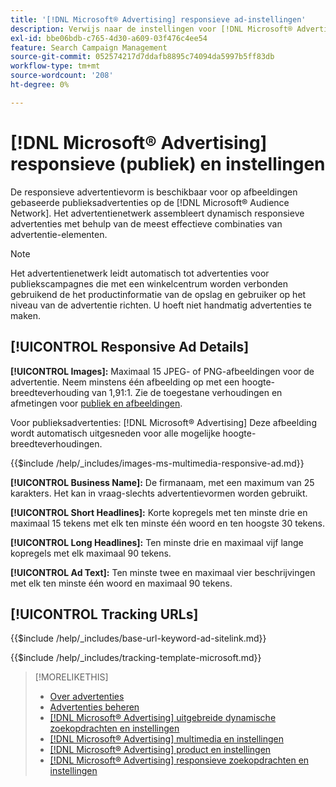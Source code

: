 ```yaml
---
title: '[!DNL Microsoft® Advertising] responsieve ad-instellingen'
description: Verwijs naar de instellingen voor [!DNL Microsoft® Advertising] responsieve advertenties.
exl-id: bbe06bdb-c765-4d30-a609-03f476c4ee54
feature: Search Campaign Management
source-git-commit: 052574217d7ddafb8895c74094da5997b5ff83db
workflow-type: tm+mt
source-wordcount: '208'
ht-degree: 0%

---
```


# [!DNL Microsoft® Advertising] responsieve (publiek) en instellingen

De responsieve advertentievorm is beschikbaar voor op afbeeldingen gebaseerde publieksadvertenties op de [!DNL Microsoft® Audience Network]. Het advertentienetwerk assembleert dynamisch responsieve advertenties met behulp van de meest effectieve combinaties van advertentie-elementen.

>[!NOTE]
>
>Het advertentienetwerk leidt automatisch tot advertenties voor publiekscampagnes die met een winkelcentrum worden verbonden gebruikend de het productinformatie van de opslag en gebruiker op het niveau van de advertentie richten. U hoeft niet handmatig advertenties te maken.

## [!UICONTROL Responsive Ad Details]

**[!UICONTROL Images]:** Maximaal 15 JPEG- of PNG-afbeeldingen voor de advertentie. Neem minstens één afbeelding op met een hoogte-breedteverhouding van 1,91:1. Zie de toegestane verhoudingen en afmetingen voor [publiek en afbeeldingen](https://help.ads.microsoft.com/#apex/ads/en/56912/0).

Voor publieksadvertenties: [!DNL Microsoft® Advertising] Deze afbeelding wordt automatisch uitgesneden voor alle mogelijke hoogte-breedteverhoudingen.

<!-- Instructions -->

{{$include /help/_includes/images-ms-multimedia-responsive-ad.md}}

**[!UICONTROL Business Name]:** De firmanaam, met een maximum van 25 karakters. Het kan in vraag-slechts advertentievormen worden gebruikt.

**[!UICONTROL Short Headlines]:** Korte kopregels met ten minste drie en maximaal 15 tekens met elk ten minste één woord en ten hoogste 30 tekens.

**[!UICONTROL Long Headlines]:** Ten minste drie en maximaal vijf lange kopregels met elk maximaal 90 tekens.

**[!UICONTROL Ad Text]:** Ten minste twee en maximaal vier beschrijvingen met elk ten minste één woord en maximaal 90 tekens.

## [!UICONTROL Tracking URLs]

<!-- **[!UICONTROL Base URl]:** -->

{{$include /help/_includes/base-url-keyword-ad-sitelink.md}}

<!-- **[!UICONTROL Tracking Template]:** -->

{{$include /help/_includes/tracking-template-microsoft.md}}

>[!MORELIKETHIS]
>
>* [Over advertenties](ad-about.md)
>* [Advertenties beheren](ad-manage.md)
>* [[!DNL Microsoft® Advertising] uitgebreide dynamische zoekopdrachten en instellingen](ad-settings-microsoft-dsa.md)
>* [[!DNL Microsoft® Advertising] multimedia en instellingen](ad-settings-microsoft-multimedia.md)
>* [[!DNL Microsoft® Advertising] product en instellingen](ad-settings-microsoft-product.md)
>* [[!DNL Microsoft® Advertising] responsieve zoekopdrachten en instellingen](ad-settings-microsoft-rsa.md)
